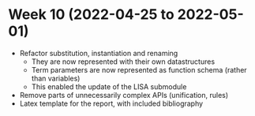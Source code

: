 Week 10 (2022-04-25 to 2022-05-01)
===

* Refactor substitution, instantiation and renaming
  * They are now represented with their own datastructures
  * Term parameters are now represented as function schema (rather than variables)
  * This enabled the update of the LISA submodule
* Remove parts of unnecessarily complex APIs (unification, rules)
* Latex template for the report, with included bibliography
